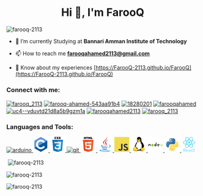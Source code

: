 <h1 align="center">Hi 👋, I'm FarooQ</h1>


<p align="left"> <img src="https://komarev.com/ghpvc/?username=farooq-2113&label=Profile%20views&color=0e75b6&style=flat" alt="farooq-2113" /> </p>

- 🔭 I’m currently Studying at **Bannari Amman Institute of Technology**

- 📫 How to reach me **farooqahamed2113@gmail.com**

- 📄 Know about my experiences [https://FarooQ-2113.github.io/FarooQ](https://FarooQ-2113.github.io/FarooQ)

<h3 align="left">Connect with me:</h3>
<p align="left">
<a href="https://twitter.com/farooq_2113" target="blank"><img align="center" src="https://raw.githubusercontent.com/rahuldkjain/github-profile-readme-generator/master/src/images/icons/Social/twitter.svg" alt="farooq_2113" height="30" width="40" /></a>
<a href="https://linkedin.com/in/farooq-ahamed-543aa91b4" target="blank"><img align="center" src="https://raw.githubusercontent.com/rahuldkjain/github-profile-readme-generator/master/src/images/icons/Social/linked-in-alt.svg" alt="farooq-ahamed-543aa91b4" height="30" width="40" /></a>
<a href="https://stackoverflow.com/users/18280201" target="blank"><img align="center" src="https://raw.githubusercontent.com/rahuldkjain/github-profile-readme-generator/master/src/images/icons/Social/stack-overflow.svg" alt="18280201" height="30" width="40" /></a>
<a href="https://kaggle.com/farooqahamed" target="blank"><img align="center" src="https://raw.githubusercontent.com/rahuldkjain/github-profile-readme-generator/master/src/images/icons/Social/kaggle.svg" alt="farooqahamed" height="30" width="40" /></a>
<a href="https://www.youtube.com/channel/UC4--vduvtD21d8A5B9gZm1A" target="blank"><img align="center" src="https://raw.githubusercontent.com/rahuldkjain/github-profile-readme-generator/master/src/images/icons/Social/youtube.svg" alt="uc4--vduvtd21d8a5b9gzm1a" height="30" width="40" /></a>
<a href="https://www.hackerrank.com/farooqahamed2113" target="blank"><img align="center" src="https://raw.githubusercontent.com/rahuldkjain/github-profile-readme-generator/master/src/images/icons/Social/hackerrank.svg" alt="farooqahamed2113" height="30" width="40" /></a>
<a href="https://www.leetcode.com/farooq_2113" target="blank"><img align="center" src="https://raw.githubusercontent.com/rahuldkjain/github-profile-readme-generator/master/src/images/icons/Social/leet-code.svg" alt="farooq_2113" height="30" width="40" /></a>
</p>

<h3 align="left">Languages and Tools:</h3>
<p align="left"> <a href="https://www.arduino.cc/" target="_blank" rel="noreferrer"> <img src="https://cdn.worldvectorlogo.com/logos/arduino-1.svg" alt="arduino" width="40" height="40"/> </a> <a href="https://www.cprogramming.com/" target="_blank" rel="noreferrer"> <img src="https://raw.githubusercontent.com/devicons/devicon/master/icons/c/c-original.svg" alt="c" width="40" height="40"/> </a> <a href="https://www.w3schools.com/css/" target="_blank" rel="noreferrer"> <img src="https://raw.githubusercontent.com/devicons/devicon/master/icons/css3/css3-original-wordmark.svg" alt="css3" width="40" height="40"/> </a> <a href="https://git-scm.com/" target="_blank" rel="noreferrer"> <img src="https://www.vectorlogo.zone/logos/git-scm/git-scm-icon.svg" alt="git" width="40" height="40"/> </a> <a href="https://www.w3.org/html/" target="_blank" rel="noreferrer"> <img src="https://raw.githubusercontent.com/devicons/devicon/master/icons/html5/html5-original-wordmark.svg" alt="html5" width="40" height="40"/> </a> <a href="https://www.java.com" target="_blank" rel="noreferrer"> <img src="https://raw.githubusercontent.com/devicons/devicon/master/icons/java/java-original.svg" alt="java" width="40" height="40"/> </a> <a href="https://developer.mozilla.org/en-US/docs/Web/JavaScript" target="_blank" rel="noreferrer"> <img src="https://raw.githubusercontent.com/devicons/devicon/master/icons/javascript/javascript-original.svg" alt="javascript" width="40" height="40"/> </a> <a href="https://www.linux.org/" target="_blank" rel="noreferrer"> <img src="https://raw.githubusercontent.com/devicons/devicon/master/icons/linux/linux-original.svg" alt="linux" width="40" height="40"/> </a> <a href="https://nodejs.org" target="_blank" rel="noreferrer"> <img src="https://raw.githubusercontent.com/devicons/devicon/master/icons/nodejs/nodejs-original-wordmark.svg" alt="nodejs" width="40" height="40"/> </a> <a href="https://www.python.org" target="_blank" rel="noreferrer"> <img src="https://raw.githubusercontent.com/devicons/devicon/master/icons/python/python-original.svg" alt="python" width="40" height="40"/> </a> <a href="https://reactjs.org/" target="_blank" rel="noreferrer"> <img src="https://raw.githubusercontent.com/devicons/devicon/master/icons/react/react-original-wordmark.svg" alt="react" width="40" height="40"/> </a> </p>
<p>&nbsp;<img align="center" src="https://github-readme-stats.vercel.app/api?username=farooq-2113&show_icons=true&locale=en" alt="farooq-2113" /></p>

<p><img align="center" src="https://github-readme-streak-stats.herokuapp.com/?user=farooq-2113&" alt="farooq-2113" /></p>

<p><img align="left" src="https://github-readme-stats.vercel.app/api/top-langs?username=farooq-2113&show_icons=true&locale=en&layout=compact" alt="farooq-2113" /></p>